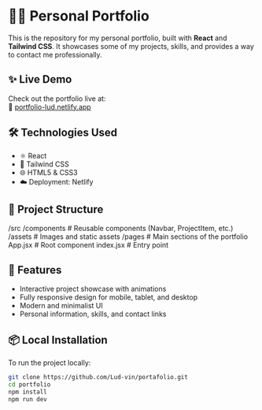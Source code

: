 # 🧑‍💻 Personal Portfolio

This is the repository for my personal portfolio, built with **React** and **Tailwind CSS**. It showcases some of my projects, skills, and provides a way to contact me professionally.

## ✨ Live Demo

Check out the portfolio live at:  
🔗 [portfolio-lud.netlify.app](https://portfolio-lud.netlify.app)

## 🛠️ Technologies Used

- ⚛️ React
- 💨 Tailwind CSS
- 🌐 HTML5 & CSS3
- ☁️ Deployment: Netlify

## 📁 Project Structure

/src
/components # Reusable components (Navbar, ProjectItem, etc.)
/assets # Images and static assets
/pages # Main sections of the portfolio
App.jsx # Root component
index.jsx # Entry point

## 🚀 Features

- Interactive project showcase with animations
- Fully responsive design for mobile, tablet, and desktop
- Modern and minimalist UI
- Personal information, skills, and contact links

## 📦 Local Installation

To run the project locally:

```bash
git clone https://github.com/Lud-vin/portafolio.git
cd portfolio
npm install
npm run dev